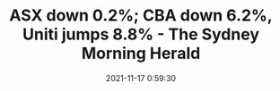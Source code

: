 ---
"title": "ASX down 0.2%; CBA down 6.2%, Uniti jumps 8.8% - The Sydney Morning Herald"
"date": "2021-11-17 0:59:30"
"feed_name": "GOOGLENEWSMINING"
"feed_website": "https://news.google.com/search?q=mining%2Bincident&hl=en-US&gl=US&ceid=US:en"
"feed_rss": "https://news.google.com/rss/search?q=mining%2Bincident&hl=en-US&gl=US&ceid=US:en"
"link": "https://www.smh.com.au/business/markets/asx-futures-up-0-5-percent-cba-first-quarter-profit-up-20-percent-20211116-p599g1.html"
"source": "{'href': 'https://www.smh.com.au', 'title': 'The Sydney Morning Herald'}"
"file": "_posts/2021-1-1-cf6b48856a4a8bddca3e67a4da8edf7a3ad315b5.md"
"accident": "1"
"drilling": "0"
"dead": "0"
"injured": "0"
"arrested": "0"
"place": "unknown place"
"where": "unknown site"
"causes": "unknown"
"place_uri": "unknown place"
---